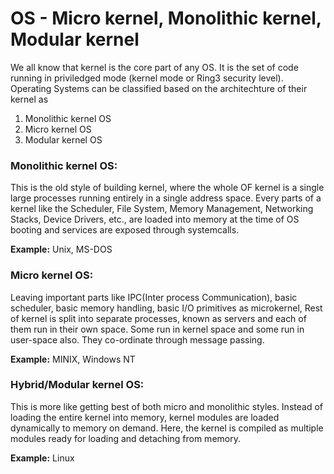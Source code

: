 OS - Micro kernel, Monolithic kernel, Modular kernel
====================================================

We all know that kernel is the core part of any OS. It is the set of code running in priviledged mode (kernel mode or Ring3 security level). Operating Systems can be classified based on the architechture of their kernel as

1. Monolithic kernel OS
2. Micro kernel OS
3. Modular kernel OS

### Monolithic kernel OS:
This is the old style of building kernel, where the whole OF kernel is a single large processes running entirely in a single address space. Every parts of a kernel like the Scheduler, File System, Memory Management, Networking Stacks, Device Drivers, etc., are loaded into memory at the time of OS booting and services are exposed through systemcalls.

**Example:** Unix, MS-DOS

### Micro kernel OS:
Leaving important parts like IPC(Inter process Communication), basic scheduler, basic memory handling, basic I/O primitives as microkernel, Rest of kernel is split into separate processes, known as servers and each of them run in their own space. Some run in kernel space and some run in user-space also. They co-ordinate through message passing.

**Example:** MINIX, Windows NT

### Hybrid/Modular kernel OS:
This is more like getting best of both micro and monolithic styles. Instead of loading the entire kernel into memory, kernel modules are loaded dynamically to memory on demand. Here, the kernel is compiled as multiple modules ready for loading and detaching from memory.

**Example:** Linux
